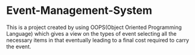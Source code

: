 # Event-Management-System
This is a project created by using OOPS(Object Oriented Programming Language) which gives a view on the types of event selecting all the necessary items in that eventually leading to a final cost required to carry the event.
